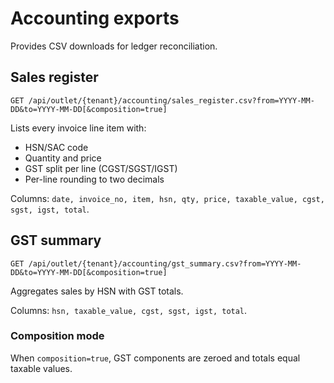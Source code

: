 # Accounting exports

Provides CSV downloads for ledger reconciliation.

## Sales register

`GET /api/outlet/{tenant}/accounting/sales_register.csv?from=YYYY-MM-DD&to=YYYY-MM-DD[&composition=true]`

Lists every invoice line item with:

- HSN/SAC code
- Quantity and price
- GST split per line (CGST/SGST/IGST)
- Per-line rounding to two decimals

Columns: `date, invoice_no, item, hsn, qty, price, taxable_value, cgst, sgst, igst, total`.

## GST summary

`GET /api/outlet/{tenant}/accounting/gst_summary.csv?from=YYYY-MM-DD&to=YYYY-MM-DD[&composition=true]`

Aggregates sales by HSN with GST totals.

Columns: `hsn, taxable_value, cgst, sgst, igst, total`.

### Composition mode

When `composition=true`, GST components are zeroed and totals equal taxable values.
